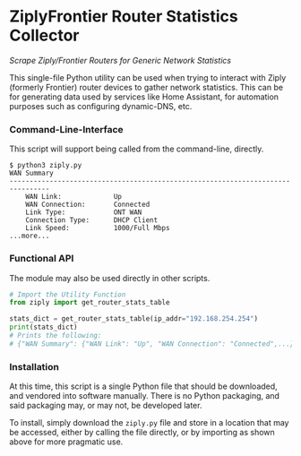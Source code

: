 # ZiplyFrontier Router Statistics Collector
*Scrape Ziply/Frontier Routers for Generic Network Statistics*

This single-file Python utility can be used when trying to interact with Ziply
(formerly Frontier) router devices to gather network statistics. This can be for
generating data used by services like Home Assistant, for automation purposes
such as configuring dynamic-DNS, etc.

### Command-Line-Interface
This script will support being called from the command-line, directly.

```shell
$ python3 ziply.py
WAN Summary
--------------------------------------------------------------------------------
    WAN Link:             Up
    WAN Connection:       Connected
    Link Type:            ONT WAN
    Connection Type:      DHCP Client
    Link Speed:           1000/Full Mbps
...more...
```

### Functional API
The module may also be used directly in other scripts.

```python
# Import the Utility Function
from ziply import get_router_stats_table

stats_dict = get_router_stats_table(ip_addr="192.168.254.254")
print(stats_dict)
# Prints the following:
# {"WAN Summary": {"WAN Link": "Up", "WAN Connection": "Connected",...}}
```

### Installation
At this time, this script is a single Python file that should be downloaded, and
vendored into software manually. There is no Python packaging, and said
packaging may, or may not, be developed later.

To install, simply download the `ziply.py` file and store in a location that may
be accessed, either by calling the file directly, or by importing as shown above
for more pragmatic use.
